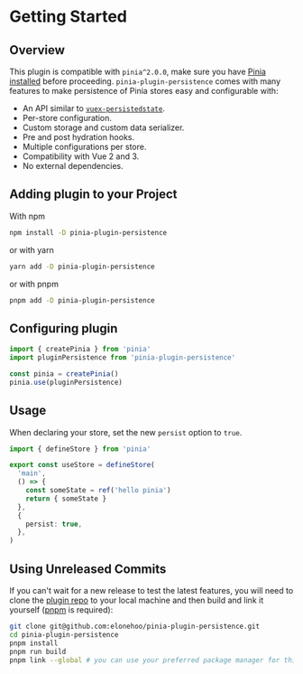 # Getting Started

## Overview

This plugin is compatible with `pinia^2.0.0`, make sure you have [Pinia installed](https://pinia.vuejs.org/getting-started.html) before proceeding. `pinia-plugin-persistence` comes with many features to make persistence of Pinia stores easy and configurable with:
- An API similar to [`vuex-persistedstate`](https://github.com/robinvdvleuten/vuex-persistedstate).
- Per-store configuration.
- Custom storage and custom data serializer.
- Pre and post hydration hooks.
- Multiple configurations per store.
- Compatibility with Vue 2 and 3.
- No external dependencies.

## Adding plugin to your Project

With npm

```bash
npm install -D pinia-plugin-persistence
```

or with yarn

```bash
yarn add -D pinia-plugin-persistence
```

or with pnpm

```bash
pnpm add -D pinia-plugin-persistence
```

## Configuring plugin

```ts
import { createPinia } from 'pinia'
import pluginPersistence from 'pinia-plugin-persistence'

const pinia = createPinia()
pinia.use(pluginPersistence)
```

## Usage

When declaring your store, set the new `persist` option to `true`.

```ts
import { defineStore } from 'pinia'

export const useStore = defineStore(
  'main',
  () => {
    const someState = ref('hello pinia')
    return { someState }
  },
  {
    persist: true,
  },
)
```

## Using Unreleased Commits

If you can't wait for a new release to test the latest features, you will need to clone the [plugin repo](https://github.com/elonehoo/pinia-plugin-persistence) to your local machine and then build and link it yourself ([pnpm](https://pnpm.io/) is required):

```sh
git clone git@github.com:elonehoo/pinia-plugin-persistence.git
cd pinia-plugin-persistence
pnpm install
pnpm run build
pnpm link --global # you can use your preferred package manager for this step
```
